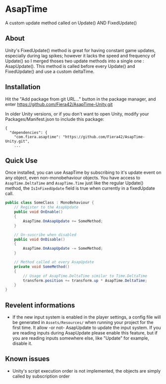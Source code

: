 # AsapTime
A custom update method called on Update() AND FixedUpdate() 

## About

Unity's FixedUpdate() method is great for having constant game updates, especially during lag spikes; however it lacks the
speed and frequency of Update() so I merged thoses two update methods into a single one : AsapUpdate(). This method
is called before every Update() and FixedUpdate() and use a custom deltaTime.

## Installation

Hit the "Add package from git URL..." button in the package manager, and enter https://github.com/Fiera42/AsapTime-Unity.git

In older Unity versions, or if you don't want to open Unity, modify your Packages/Manifest.json to include this package:
```
{
  "dependencies": {
    "com.fiera.asaptime": "https://github.com/Fiera42/AsapTime-Unity.git",
    ...
```

## Quick Use

Once installed, you can use AsapTime by subscribing to it's update event on any object, even non-monobehaviour objects.
You have access to `AsapTime.DeltaTime` and `AsapTime.Time` just like the regular Update() method,
the `IsInFixedUpdate` field is true when currently in a fixedUpdate call.

```cs
public class SomeClass : MonoBehaviour {
    // Register to the AsapUpdate
    public void OnEnable()
    {
        AsapTime.OnAsapUpdate += SomeMethod;
    }

    // Un-suscribe when disabled
    public void OnDisable()
    {
        AsapTime.OnAsapUpdate -= SomeMethod;
    }

    // Method called at every AsapUpdate
    private void SomeMethod()
    {
        // Usage of AsapTime.DeltaTime similar to Time.DeltaTime
        transform.position += transform.up * AsapTime.DeltaTime;
    }
}
```

## Revelent informations

- If the new input system is enabled in the player settings, a config file will be generated in `Assets/Resources/` when running your project for the first time. It allow -or not- AsapUpdate to update the input system. If you are reading inputs during
AsapUpdate please enable this feature, but if you are reading inputs somewhere else, like "Update" for example, disable it.

## Known issues

- Unity's script execution order is not implemented, the objects are simply called by subscription order
